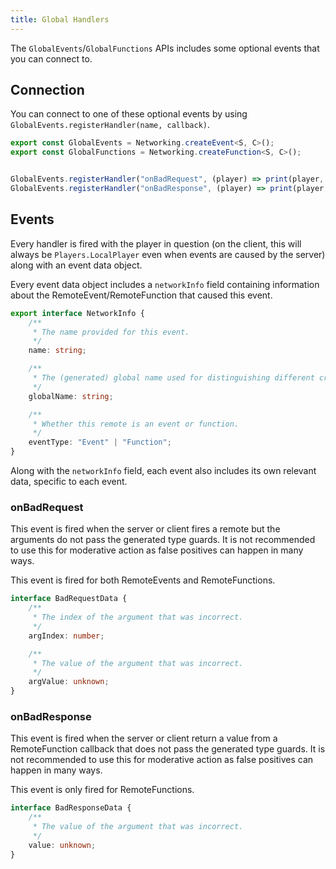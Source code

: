 ```yaml
---
title: Global Handlers
---
```

The `GlobalEvents`/`GlobalFunctions` APIs includes some optional events that you can connect to.

## Connection
You can connect to one of these optional events by using `GlobalEvents.registerHandler(name, callback)`.

```ts
export const GlobalEvents = Networking.createEvent<S, C>();
export const GlobalFunctions = Networking.createFunction<S, C>();


GlobalEvents.registerHandler("onBadRequest", (player) => print(player, "sent a bad request!"));
GlobalEvents.registerHandler("onBadResponse", (player) => print(player, "returned a bad response!"));

```

## Events
Every handler is fired with the player in question (on the client, this will always be `Players.LocalPlayer` even when events are caused by the server) along with an event data object.

Every event data object includes a `networkInfo` field containing information about the RemoteEvent/RemoteFunction that caused this event.

```ts
export interface NetworkInfo {
	/**
	 * The name provided for this event.
	 */
	name: string;

	/**
	 * The (generated) global name used for distinguishing different createEvent calls.
	 */
	globalName: string;

	/**
	 * Whether this remote is an event or function.
	 */
	eventType: "Event" | "Function";
}
```

Along with the `networkInfo` field, each event also includes its own relevant data, specific to each event.

### onBadRequest
This event is fired when the server or client fires a remote but the arguments do not pass the generated type guards.
It is not recommended to use this for moderative action as false positives can happen in many ways.

This event is fired for both RemoteEvents and RemoteFunctions.

```ts
interface BadRequestData {
	/**
	 * The index of the argument that was incorrect.
	 */
	argIndex: number;

	/**
	 * The value of the argument that was incorrect.
	 */
	argValue: unknown;
}
```

### onBadResponse
This event is fired when the server or client return a value from a RemoteFunction callback that does not pass the generated type guards.
It is not recommended to use this for moderative action as false positives can happen in many ways.

This event is only fired for RemoteFunctions.

```ts
interface BadResponseData {
	/**
	 * The value of the argument that was incorrect.
	 */
	value: unknown;
}
```
